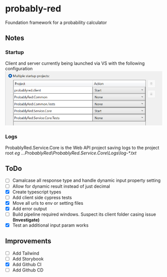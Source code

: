 # probably-red

Foundation framework for a probability calculator

## Notes

### Startup

Client and server currently being launched via VS with the following configuration
![Multi Project Startup Config](docs/images/multi-project-startup.png)

### Logs

ProbablyRed.Service.Core is the Web API project saving logs to the project root
_eg ...ProbablyRed\ProbablyRed.Service.Core\Logs\log-\*.txt_

## ToDo

- [ ] Camalcase all response type and handle dynamic input property setting
- [ ] Allow for dynamic result instead of just decimal
- [x] Create typescript types
- [ ] Add client side cypress tests
- [x] Move all urls to env or setting files
- [x] Add error output
- [ ] Build pipeline required windows. Suspect its client folder casing issue **(Investigate)**
- [x] Test an additional input param works

## Improvements

- [ ] Add Tailwind
- [ ] Add Storybook
- [x] Add Github CI
- [ ] Add Github CD
